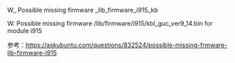 W_ Possible missing firmware _lib_firmware_i915_kb

W: Possible missing firmware /lib/firmware/i915/kbl_guc_ver9_14.bin for module i915

参考：https://askubuntu.com/questions/832524/possible-missing-frmware-lib-firmware-i915